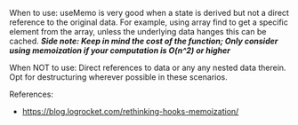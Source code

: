 When to use:
	useMemo is very good when a state is derived but not a direct reference to the original data.
	For example, using array find to get a specific element from the array, unless the underlying data hanges this can be cached.
	***Side note: Keep in mind the cost of the function; Only consider using memoization if your computation is O(n^2) or higher***

When NOT to use:
	Direct references to data or any any nested data therein. Opt for destructuring wherever possible in these scenarios.

References:
- https://blog.logrocket.com/rethinking-hooks-memoization/